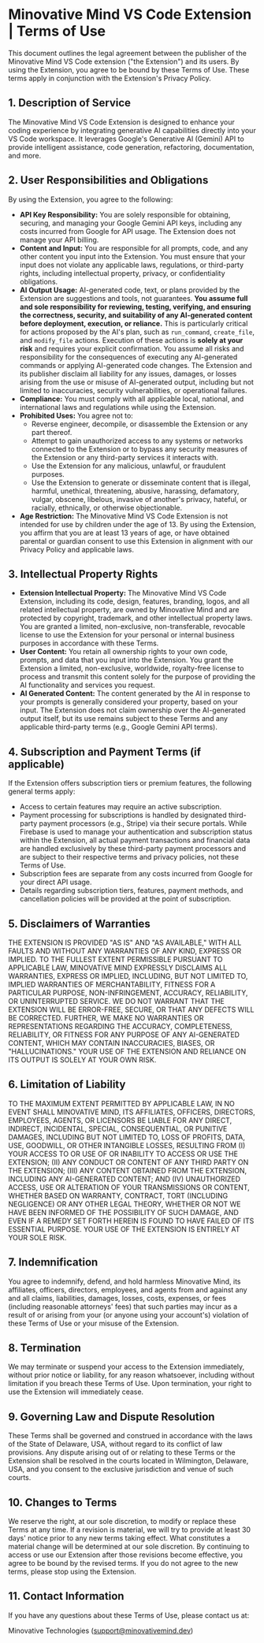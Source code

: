 # Minovative Mind VS Code Extension | Terms of Use

This document outlines the legal agreement between the publisher of the Minovative Mind VS Code extension ("the Extension") and its users. By using the Extension, you agree to be bound by these Terms of Use. These terms apply in conjunction with the Extension's Privacy Policy.

## 1. Description of Service

The Minovative Mind VS Code Extension is designed to enhance your coding experience by integrating generative AI capabilities directly into your VS Code workspace. It leverages Google's Generative AI (Gemini) API to provide intelligent assistance, code generation, refactoring, documentation, and more.

## 2. User Responsibilities and Obligations

By using the Extension, you agree to the following:

- **API Key Responsibility:** You are solely responsible for obtaining, securing, and managing your Google Gemini API keys, including any costs incurred from Google for API usage. The Extension does not manage your API billing.
- **Content and Input:** You are responsible for all prompts, code, and any other content you input into the Extension. You must ensure that your input does not violate any applicable laws, regulations, or third-party rights, including intellectual property, privacy, or confidentiality obligations.
- **AI Output Usage:** AI-generated code, text, or plans provided by the Extension are suggestions and tools, not guarantees. **You assume full and sole responsibility for reviewing, testing, verifying, and ensuring the correctness, security, and suitability of any AI-generated content before deployment, execution, or reliance.** This is particularly critical for actions proposed by the AI's plan, such as `run_command`, `create_file`, and `modify_file` actions. Execution of these actions is **solely at your risk** and requires your explicit confirmation. You assume all risks and responsibility for the consequences of executing any AI-generated commands or applying AI-generated code changes. The Extension and its publisher disclaim all liability for any issues, damages, or losses arising from the use or misuse of AI-generated output, including but not limited to inaccuracies, security vulnerabilities, or operational failures.
- **Compliance:** You must comply with all applicable local, national, and international laws and regulations while using the Extension.
- **Prohibited Uses:** You agree not to:
  - Reverse engineer, decompile, or disassemble the Extension or any part thereof.
  - Attempt to gain unauthorized access to any systems or networks connected to the Extension or to bypass any security measures of the Extension or any third-party services it interacts with.
  - Use the Extension for any malicious, unlawful, or fraudulent purposes.
  - Use the Extension to generate or disseminate content that is illegal, harmful, unethical, threatening, abusive, harassing, defamatory, vulgar, obscene, libelous, invasive of another's privacy, hateful, or racially, ethnically, or otherwise objectionable.
- **Age Restriction:** The Minovative Mind VS Code Extension is not intended for use by children under the age of 13. By using the Extension, you affirm that you are at least 13 years of age, or have obtained parental or guardian consent to use this Extension in alignment with our Privacy Policy and applicable laws.

## 3. Intellectual Property Rights

- **Extension Intellectual Property:** The Minovative Mind VS Code Extension, including its code, design, features, branding, logos, and all related intellectual property, are owned by Minovative Mind and are protected by copyright, trademark, and other intellectual property laws. You are granted a limited, non-exclusive, non-transferable, revocable license to use the Extension for your personal or internal business purposes in accordance with these Terms.
- **User Content:** You retain all ownership rights to your own code, prompts, and data that you input into the Extension. You grant the Extension a limited, non-exclusive, worldwide, royalty-free license to process and transmit this content solely for the purpose of providing the AI functionality and services you request.
- **AI Generated Content:** The content generated by the AI in response to your prompts is generally considered your property, based on your input. The Extension does not claim ownership over the AI-generated output itself, but its use remains subject to these Terms and any applicable third-party terms (e.g., Google Gemini API terms).

## 4. Subscription and Payment Terms (if applicable)

If the Extension offers subscription tiers or premium features, the following general terms apply:

- Access to certain features may require an active subscription.
- Payment processing for subscriptions is handled by designated third-party payment processors (e.g., Stripe) via their secure portals. While Firebase is used to manage your authentication and subscription status within the Extension, all actual payment transactions and financial data are handled exclusively by these third-party payment processors and are subject to their respective terms and privacy policies, not these Terms of Use.
- Subscription fees are separate from any costs incurred from Google for your direct API usage.
- Details regarding subscription tiers, features, payment methods, and cancellation policies will be provided at the point of subscription.

## 5. Disclaimers of Warranties

THE EXTENSION IS PROVIDED "AS IS" AND "AS AVAILABLE," WITH ALL FAULTS AND WITHOUT ANY WARRANTIES OF ANY KIND, EXPRESS OR IMPLIED. TO THE FULLEST EXTENT PERMISSIBLE PURSUANT TO APPLICABLE LAW, MINOVATIVE MIND EXPRESSLY DISCLAIMS ALL WARRANTIES, EXPRESS OR IMPLIED, INCLUDING, BUT NOT LIMITED TO, IMPLIED WARRANTIES OF MERCHANTABILITY, FITNESS FOR A PARTICULAR PURPOSE, NON-INFRINGEMENT, ACCURACY, RELIABILITY, OR UNINTERRUPTED SERVICE. WE DO NOT WARRANT THAT THE EXTENSION WILL BE ERROR-FREE, SECURE, OR THAT ANY DEFECTS WILL BE CORRECTED. FURTHER, WE MAKE NO WARRANTIES OR REPRESENTATIONS REGARDING THE ACCURACY, COMPLETENESS, RELIABILITY, OR FITNESS FOR ANY PURPOSE OF ANY AI-GENERATED CONTENT, WHICH MAY CONTAIN INACCURACIES, BIASES, OR "HALLUCINATIONS." YOUR USE OF THE EXTENSION AND RELIANCE ON ITS OUTPUT IS SOLELY AT YOUR OWN RISK.

## 6. Limitation of Liability

TO THE MAXIMUM EXTENT PERMITTED BY APPLICABLE LAW, IN NO EVENT SHALL MINOVATIVE MIND, ITS AFFILIATES, OFFICERS, DIRECTORS, EMPLOYEES, AGENTS, OR LICENSORS BE LIABLE FOR ANY DIRECT, INDIRECT, INCIDENTAL, SPECIAL, CONSEQUENTIAL, OR PUNITIVE DAMAGES, INCLUDING BUT NOT LIMITED TO, LOSS OF PROFITS, DATA, USE, GOODWILL, OR OTHER INTANGIBLE LOSSES, RESULTING FROM (I) YOUR ACCESS TO OR USE OF OR INABILITY TO ACCESS OR USE THE EXTENSION; (II) ANY CONDUCT OR CONTENT OF ANY THIRD PARTY ON THE EXTENSION; (III) ANY CONTENT OBTAINED FROM THE EXTENSION, INCLUDING ANY AI-GENERATED CONTENT; AND (IV) UNAUTHORIZED ACCESS, USE OR ALTERATION OF YOUR TRANSMISSIONS OR CONTENT, WHETHER BASED ON WARRANTY, CONTRACT, TORT (INCLUDING NEGLIGENCE) OR ANY OTHER LEGAL THEORY, WHETHER OR NOT WE HAVE BEEN INFORMED OF THE POSSIBILITY OF SUCH DAMAGE, AND EVEN IF A REMEDY SET FORTH HEREIN IS FOUND TO HAVE FAILED OF ITS ESSENTIAL PURPOSE. YOUR USE OF THE EXTENSION IS ENTIRELY AT YOUR SOLE RISK.

## 7. Indemnification

You agree to indemnify, defend, and hold harmless Minovative Mind, its affiliates, officers, directors, employees, and agents from and against any and all claims, liabilities, damages, losses, costs, expenses, or fees (including reasonable attorneys' fees) that such parties may incur as a result of or arising from your (or anyone using your account's) violation of these Terms of Use or your misuse of the Extension.

## 8. Termination

We may terminate or suspend your access to the Extension immediately, without prior notice or liability, for any reason whatsoever, including without limitation if you breach these Terms of Use. Upon termination, your right to use the Extension will immediately cease.

## 9. Governing Law and Dispute Resolution

These Terms shall be governed and construed in accordance with the laws of the State of Delaware, USA, without regard to its conflict of law provisions. Any dispute arising out of or relating to these Terms or the Extension shall be resolved in the courts located in Wilmington, Delaware, USA, and you consent to the exclusive jurisdiction and venue of such courts.

## 10. Changes to Terms

We reserve the right, at our sole discretion, to modify or replace these Terms at any time. If a revision is material, we will try to provide at least 30 days' notice prior to any new terms taking effect. What constitutes a material change will be determined at our sole discretion. By continuing to access or use our Extension after those revisions become effective, you agree to be bound by the revised terms. If you do not agree to the new terms, please stop using the Extension.

## 11. Contact Information

If you have any questions about these Terms of Use, please contact us at:

Minovative Technologies (support@minovativemind.dev)
